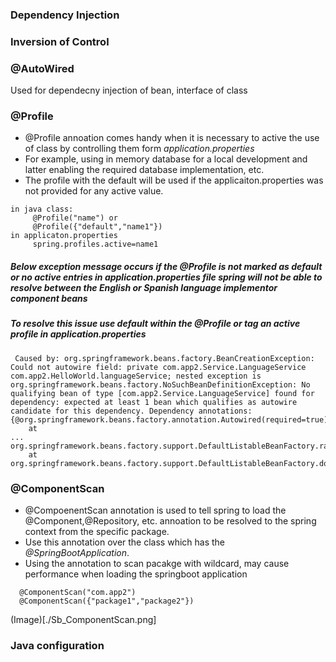 ### Dependency Injection

### Inversion of Control

### @AutoWired
  Used for dependecny injection of bean, interface of class
 
### @Profile
   - @Profile annoation comes handy when it is necessary to active the use of class by controlling them form *application.properties*
   - For example, using in memory database for a local development and latter enabling the required database implementation, etc.
   - The profile with the default will be used if the applicaiton.properties was not provided for any active value. 
   ```
   in java class:
        @Profile("name") or
        @Profile({"default","name1"})
   in applicaton.properties
        spring.profiles.active=name1
   ```
##### Below exception message occurs if the @Profile is not marked as default or no active entries in application.properties file spring will not be able to resolve between the English or Spanish language implementor component beans
##### To resolve this issue use default within the @Profile or tag an active profile in application.properties
```
 Caused by: org.springframework.beans.factory.BeanCreationException: Could not autowire field: private com.app2.Service.LanguageService com.app2.HelloWorld.languageService; nested exception is org.springframework.beans.factory.NoSuchBeanDefinitionException: No qualifying bean of type [com.app2.Service.LanguageService] found for dependency: expected at least 1 bean which qualifies as autowire candidate for this dependency. Dependency annotations: {@org.springframework.beans.factory.annotation.Autowired(required=true)}
	at 
...
org.springframework.beans.factory.support.DefaultListableBeanFactory.raiseNoSuchBeanDefinitionException(DefaultListableBeanFactory.java:1301)
	at org.springframework.beans.factory.support.DefaultListableBeanFactory.doResolveDependency(DefaultListableBeanFactory.java:1047)
```

### @ComponentScan
  - @CompoenentScan annotation is used to tell spring to load the @Component,@Repository, etc. annoation to be resolved to the spring context from the specific package.
  - Use this annotation over the class which has the *@SpringBootApplication*.
  - Using the annotation to scan pacakge with wildcard, may cause performance when loading the springboot application
  
```
  @ComponentScan("com.app2") 
  @ComponentScan({"package1","package2"})
```
(Image)[./Sb_ComponentScan.png]

### Java configuration





